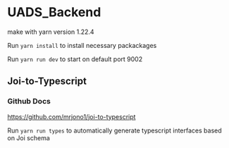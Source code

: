 # UADS_Backend

make with yarn version 1.22.4

Run `yarn install` to install necessary packackages

Run `yarn run dev` to start on default port 9002

## Joi-to-Typescript

### Github Docs

https://github.com/mrjono1/joi-to-typescript

Run `yarn run types` to automatically generate typescript interfaces based on Joi schema
